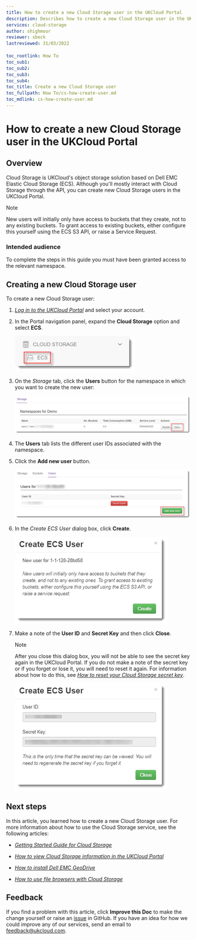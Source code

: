 ```yaml
---
title: How to create a new Cloud Storage user in the UKCloud Portal
description: Describes how to create a new Cloud Storage user in the UKCloud Portal
services: cloud-storage
author: shighmoor
reviewer: sbeck
lastreviewed: 31/03/2022

toc_rootlink: How To
toc_sub1:
toc_sub2:
toc_sub3:
toc_sub4:
toc_title: Create a new Cloud Storage user
toc_fullpath: How To/cs-how-create-user.md
toc_mdlink: cs-how-create-user.md
---
```


# How to create a new Cloud Storage user in the UKCloud Portal

## Overview

Cloud Storage is UKCloud's object storage solution based on Dell EMC Elastic Cloud Storage (ECS). Although you'll mostly interact with Cloud Storage through the API, you can create new Cloud Storage users in the UKCloud Portal.

> [!NOTE]
> New users will initially only have access to buckets that they create, not to any existing buckets. To grant access to existing buckets, either configure this yourself using the ECS S3 API, or raise a Service Request.

### Intended audience

To complete the steps in this guide you must have been granted access to the relevant namespace.

## Creating a new Cloud Storage user

To create a new Cloud Storage user:

1. [*Log in to the UKCloud Portal*](../portal/ptl-gs.md#logging-in-to-the-ukcloud-portal) and select your account.

2. In the Portal navigation panel, expand the **Cloud Storage** option and select **ECS**.

   ![ECS Cloud Storage option in the Portal menu](images/cs-portal-mnu-cloud-storage.png)

3. On the *Storage* tab, click the **Users** button for the namespace in which you want to create the new user:

    ![Users button](images/cs-portal-btn-users.png)

4. The **Users** tab lists the different user IDs associated with the namespace.

5. Click the **Add new user** button.

   ![Add new user button](images/cs-portal-btn-add-user.png)

6. In the *Create ECS User* dialog box, click **Create**.

   ![Create ECS User dialog box](images/cs-portal-create-user.png)

7. Make a note of the **User ID** and **Secret Key** and then click **Close**.

    > [!NOTE]
    > After you close this dialog box, you will not be able to see the secret key again in the UKCloud Portal. If you do not make a note of the secret key or if you forget or lose it, you will need to reset it again. For information about how to do this, see [*How to reset your Cloud Storage secret key*](cs-how-reset-secret-key.md).

    ![Create ECS User dialog box with user details](images/cs-portal-new-user.png)

## Next steps

In this article, you learned how to create a new Cloud Storage user. For more information about how to use the Cloud Storage service, see the following articles:

- [*Getting Started Guide for Cloud Storage*](cs-gs.md)

- [*How to view Cloud Storage information in the UKCloud Portal*](cs-how-view-info-portal.md)

- [*How to install Dell EMC GeoDrive*](cs-how-install-geodrive2-client.md)

- [*How to use file browsers with Cloud Storage*](cs-how-use-file-browsers.md)

## Feedback

If you find a problem with this article, click **Improve this Doc** to make the change yourself or raise an [issue](https://github.com/UKCloud/documentation/issues) in GitHub. If you have an idea for how we could improve any of our services, send an email to <feedback@ukcloud.com>.
